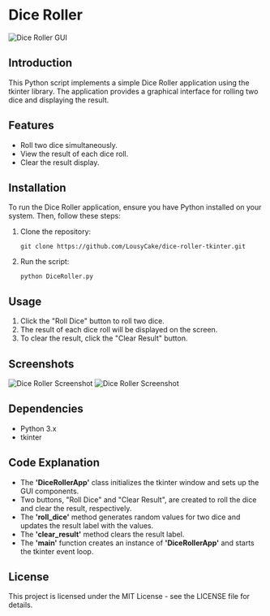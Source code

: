 # Dice Roller

![Dice Roller GUI](1.png)

## Introduction

This Python script implements a simple Dice Roller application using the tkinter library. The application provides a graphical interface for rolling two dice and displaying the result.

## Features

- Roll two dice simultaneously.
- View the result of each dice roll.
- Clear the result display.

## Installation

To run the Dice Roller application, ensure you have Python installed on your system. Then, follow these steps:

1. Clone the repository:

   ```
   git clone https://github.com/LousyCake/dice-roller-tkinter.git
   ```

2. Run the script:

    ```
    python DiceRoller.py
    ```

## Usage

1. Click the "Roll Dice" button to roll two dice.
2. The result of each dice roll will be displayed on the screen.
3. To clear the result, click the "Clear Result" button.

## Screenshots

![Dice Roller Screenshot](2.png)
![Dice Roller Screenshot](3.png)

## Dependencies

- Python 3.x
- tkinter

## Code Explanation

- The __'DiceRollerApp'__ class initializes the tkinter window and sets up the GUI components.
- Two buttons, "Roll Dice" and "Clear Result", are created to roll the dice and clear the result, respectively.
- The __'roll_dice'__ method generates random values for two dice and updates the result label with the values.
- The __'clear_result'__ method clears the result label.
- The __'main'__ function creates an instance of __'DiceRollerApp'__ and starts the tkinter event loop.

## License
This project is licensed under the MIT License - see the LICENSE file for details.
